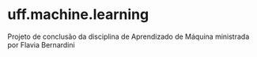 # uff.machine.learning
Projeto de conclusão da disciplina de Aprendizado de Máquina ministrada por Flavia Bernardini
